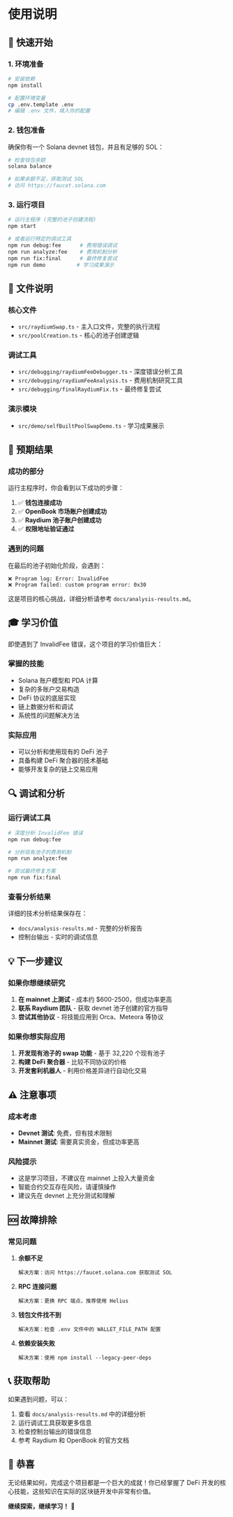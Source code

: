 # 使用说明

## 🚀 快速开始

### 1. 环境准备

```bash
# 安装依赖
npm install

# 配置环境变量
cp .env.template .env
# 编辑 .env 文件，填入你的配置
```

### 2. 钱包准备

确保你有一个 Solana devnet 钱包，并且有足够的 SOL：

```bash
# 检查钱包余额
solana balance

# 如果余额不足，获取测试 SOL
# 访问 https://faucet.solana.com
```

### 3. 运行项目

```bash
# 运行主程序 (完整的池子创建流程)
npm start

# 或者运行特定的调试工具
npm run debug:fee      # 费用错误调试
npm run analyze:fee    # 费用机制分析
npm run fix:final      # 最终修复尝试
npm run demo          # 学习成果演示
```

## 📁 文件说明

### 核心文件
- `src/raydiumSwap.ts` - 主入口文件，完整的执行流程
- `src/poolCreation.ts` - 核心的池子创建逻辑

### 调试工具
- `src/debugging/raydiumFeeDebugger.ts` - 深度错误分析工具
- `src/debugging/raydiumFeeAnalysis.ts` - 费用机制研究工具
- `src/debugging/finalRaydiumFix.ts` - 最终修复尝试

### 演示模块
- `src/demo/selfBuiltPoolSwapDemo.ts` - 学习成果展示

## 🔧 预期结果

### 成功的部分
运行主程序时，你会看到以下成功的步骤：

1. ✅ **钱包连接成功**
2. ✅ **OpenBook 市场账户创建成功**
3. ✅ **Raydium 池子账户创建成功**
4. ✅ **权限地址验证通过**

### 遇到的问题
在最后的池子初始化阶段，会遇到：

```
❌ Program log: Error: InvalidFee
❌ Program failed: custom program error: 0x30
```

这是项目的核心挑战，详细分析请参考 `docs/analysis-results.md`。

## 🎓 学习价值

即使遇到了 InvalidFee 错误，这个项目的学习价值巨大：

### 掌握的技能
- Solana 账户模型和 PDA 计算
- 复杂的多账户交易构造
- DeFi 协议的底层实现
- 链上数据分析和调试
- 系统性的问题解决方法

### 实际应用
- 可以分析和使用现有的 DeFi 池子
- 具备构建 DeFi 聚合器的技术基础
- 能够开发复杂的链上交易应用

## 🔍 调试和分析

### 运行调试工具

```bash
# 深度分析 InvalidFee 错误
npm run debug:fee

# 分析现有池子的费用机制
npm run analyze:fee

# 尝试最终修复方案
npm run fix:final
```

### 查看分析结果

详细的技术分析结果保存在：
- `docs/analysis-results.md` - 完整的分析报告
- 控制台输出 - 实时的调试信息

## 💡 下一步建议

### 如果你想继续研究
1. **在 mainnet 上测试** - 成本约 $600-2500，但成功率更高
2. **联系 Raydium 团队** - 获取 devnet 池子创建的官方指导
3. **尝试其他协议** - 将技能应用到 Orca、Meteora 等协议

### 如果你想实际应用
1. **开发现有池子的 swap 功能** - 基于 32,220 个现有池子
2. **构建 DeFi 聚合器** - 比较不同协议的价格
3. **开发套利机器人** - 利用价格差异进行自动化交易

## ⚠️ 注意事项

### 成本考虑
- **Devnet 测试**: 免费，但有技术限制
- **Mainnet 测试**: 需要真实资金，但成功率更高

### 风险提示
- 这是学习项目，不建议在 mainnet 上投入大量资金
- 智能合约交互存在风险，请谨慎操作
- 建议先在 devnet 上充分测试和理解

## 🆘 故障排除

### 常见问题

1. **余额不足**
   ```
   解决方案：访问 https://faucet.solana.com 获取测试 SOL
   ```

2. **RPC 连接问题**
   ```
   解决方案：更换 RPC 端点，推荐使用 Helius
   ```

3. **钱包文件找不到**
   ```
   解决方案：检查 .env 文件中的 WALLET_FILE_PATH 配置
   ```

4. **依赖安装失败**
   ```
   解决方案：使用 npm install --legacy-peer-deps
   ```

## 📞 获取帮助

如果遇到问题，可以：
1. 查看 `docs/analysis-results.md` 中的详细分析
2. 运行调试工具获取更多信息
3. 检查控制台输出的错误信息
4. 参考 Raydium 和 OpenBook 的官方文档

## 🎊 恭喜

无论结果如何，完成这个项目都是一个巨大的成就！你已经掌握了 DeFi 开发的核心技能，这些知识在实际的区块链开发中非常有价值。

**继续探索，继续学习！** 🚀
